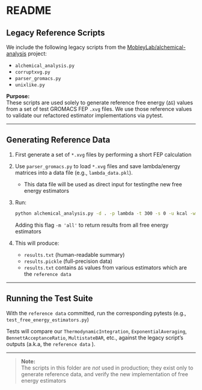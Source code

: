 # README

## Legacy Reference Scripts

We include the following legacy scripts from the [MobleyLab/alchemical-analysis](https://github.com/MobleyLab/alchemical-analysis) project:

- `alchemical_analysis.py`
- `corruptxvg.py`
- `parser_gromacs.py`
- `unixlike.py`

**Purpose:**\
These scripts are used solely to generate reference free energy (`ΔG`) values from a set of test GROMACS FEP `.xvg` files. We use those reference values to validate our refactored estimator implementations via pytest.

---

## Generating Reference Data

1. First generate a set of `*.xvg` files by performing a short FEP calculation
2. Use `parser_gromacs.py` to load `*.xvg` files and save lambda/energy matrices into a data file (e.g., `lambda_data.pkl`).
   - This data file will be used as direct input for testingthe new free energy estimators
   
3. Run:

   ```bash
   python alchemical_analysis.py -d . -p lambda -t 300 -s 0 -u kcal -w -g -m 'all'
   ```
   Adding this flag `-m 'all'` to return results from all free energy estimators

4. This will produce:

   - `results.txt` (human-readable summary)
   - `results.pickle` (full-precision data)
   - `results.txt` contains `ΔG` values from various estimators which are the `reference data`

---

## Running the Test Suite

With the `reference data` committed, run the corresponding pytests (e.g., `test_free_energy_estimators.py`)

Tests will compare our `ThermodynamicIntegration`, `ExponentialAveraging`, `BennettAcceptanceRatio`, `MultistateBAR`, etc., against the legacy script’s outputs (a.k.a, the `reference data` ).

---

> **Note:**\
> The scripts in this folder are *not* used in production; they exist only to generate reference data, and verify the new implementation 
of free energy estimators

